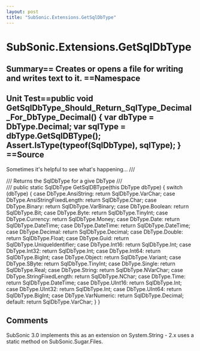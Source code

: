 ```yaml
---
layout: post
title: "SubSonic.Extensions.GetSqlDbType"
---
```


# SubSonic.Extensions.GetSqlDbType



<h2>Summary== Creates or opens a file for writing and writes text to it.  ==Namespace</h2>

 
  

<h2>Unit Test==public void GetSqlDbType_Should_Return_SqlType_Decimal_For_DbType_Decimal() {     var dbType = DbType.Decimal;     var sqlType = dbType.GetSqlDBType();      Assert.IsType(typeof(SqlDbType), sqlType); }  ==Source</h2>

 Sometimes it's helpful to see what's happening... 
/// <summary>         /// Returns the SqlDbType for a give DbType         /// </summary>         /// <returns></returns>         public static SqlDbType GetSqlDBType(this DbType dbType)         {             switch (dbType)             {                 case DbType.AnsiString:                     return SqlDbType.VarChar;                 case DbType.AnsiStringFixedLength:                     return SqlDbType.Char;                 case DbType.Binary:                     return SqlDbType.VarBinary;                 case DbType.Boolean:                     return SqlDbType.Bit;                 case DbType.Byte:                     return SqlDbType.TinyInt;                 case DbType.Currency:                     return SqlDbType.Money;                 case DbType.Date:                     return SqlDbType.DateTime;                 case DbType.DateTime:                     return SqlDbType.DateTime;                 case DbType.Decimal:                     return SqlDbType.Decimal;                 case DbType.Double:                     return SqlDbType.Float;                 case DbType.Guid:                     return SqlDbType.UniqueIdentifier;                 case DbType.Int16:                     return SqlDbType.Int;                 case DbType.Int32:                     return SqlDbType.Int;                 case DbType.Int64:                     return SqlDbType.BigInt;                 case DbType.Object:                     return SqlDbType.Variant;                 case DbType.SByte:                     return SqlDbType.TinyInt;                 case DbType.Single:                     return SqlDbType.Real;                 case DbType.String:                     return SqlDbType.NVarChar;                 case DbType.StringFixedLength:                     return SqlDbType.NChar;                 case DbType.Time:                     return SqlDbType.DateTime;                 case DbType.UInt16:                     return SqlDbType.Int;                 case DbType.UInt32:                     return SqlDbType.Int;                 case DbType.UInt64:                     return SqlDbType.BigInt;                 case DbType.VarNumeric:                     return SqlDbType.Decimal;                  default:                     return SqlDbType.VarChar;             }         }  

<h2>Comments</h2>

 SubSonic 3.0 implements this as an extension on System.String - 2.x uses a static method on SubSonic.Sugar.Files.
